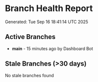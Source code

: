 # Branch Health Report
Generated: Tue Sep 16 18:41:14 UTC 2025

## Active Branches
- **main** - 15 minutes ago by Dashboard Bot

## Stale Branches (>30 days)
No stale branches found

